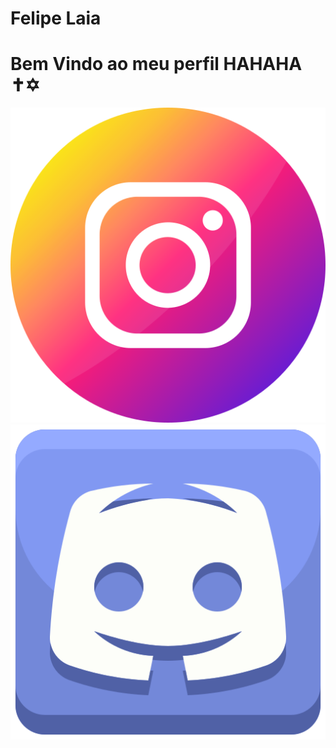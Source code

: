 <div display="inline-block">

<h1 alin="left"> Felipe Laia </h1>
<h1 alin="left"> Bem Vindo ao meu  perfil HAHAHA ✝✡ </h1>
<img src="https://github.com/F3lipeL4ia/F3lipeL4ia/blob/main/instagram.png?raw=true" widht=80px" />
<img src="https://github.com/F3lipeL4ia/F3lipeL4ia/blob/main/discordia.png?raw=true" widht=80px" />
